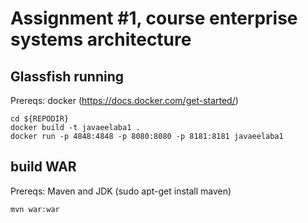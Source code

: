 # Assignment #1, course enterprise systems architecture

## Glassfish running

Prereqs: docker (https://docs.docker.com/get-started/)

```
cd ${REPODIR}
docker build -t javaeelaba1 .
docker run -p 4848:4848 -p 8080:8080 -p 8181:8181 javaeelaba1
```

## build WAR

Prereqs: Maven and JDK (sudo apt-get install maven)

```
mvn war:war
```